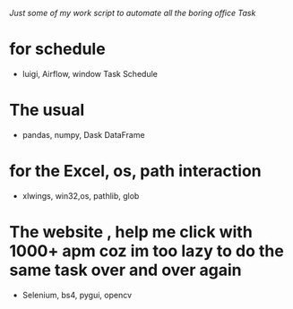 *Just some of my work script to automate all the boring office Task*

# for schedule 
- luigi, Airflow, window Task Schedule 
# The usual 
- pandas, numpy, Dask DataFrame 
# for the Excel, os, path interaction
- xlwings, win32,os, pathlib, glob
# The website , help me click with 1000+ apm coz im too lazy to do the same task over and over again
- Selenium, bs4, pygui, opencv 
